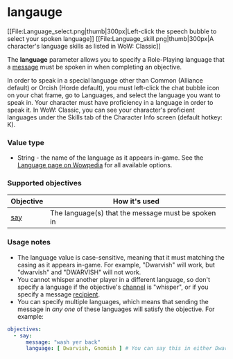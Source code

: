 # langauge

[[File:Language_select.png|thumb|300px|Left-click the speech bubble to select your spoken language]]
[[File:Language_skill.png|thumb|300px|A character's language skills as listed in WoW: Classic]]

The **language** parameter allows you to specify a Role-Playing language that a [message](../parameters/message.md) must be spoken in when completing an objective.

In order to speak in a special language other than Common (Alliance default) or Orcish (Horde default), you must left-click the chat bubble icon on your chat frame, go to Languages, and select the language you want to speak in. Your character must have proficiency in a language in order to speak it. In WoW: Classic, you can see your character's proficient languages under the Skills tab of the Character Info screen (default hotkey: K).

### Value type

* String - the name of the language as it appears in-game. See the [Language page on Wowpedia](https://wow.gamepedia.com/Language) for all available options.

### Supported objectives

| Objective | How it's used |
|---|---|
| [say](../objectives/say.md) | The language(s) that the message must be spoken in |

### Usage notes

* The language value is case-sensitive, meaning that it must matching the casing as it appears in-game. For example, "Dwarvish" will work, but "dwarvish" and "DWARVISH" will not work.
* You cannot whisper another player in a different language, so don't specify a language if the objective's [channel](../parameters/channel.md) is "whisper", or if you specify a message [recipient](../parameters/recipient.md).
* You can specify multiple languages, which means that sending the message in *any one* of these languages will satisfy the objective. For example:

```yaml
objectives:
  - say:
      message: "wash yer back"
      language: [ Dwarvish, Gnomish ] # You can say this in either Dwarvish or Gnomish
```
